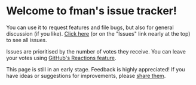 # Welcome to fman's issue tracker!

You can use it to request features and file bugs, but also for general discussion (if you like). [Click here](https://github.com/fman-community/fman/issues) (or on the "Issues" link nearly at the top) to see all issues.

Issues are prioritised by the number of votes they receive. You can leave your votes using [GitHub's Reactions feature](https://github.com/blog/2119-add-reactions-to-pull-requests-issues-and-comments).

This page is still in an early stage. Feedback is highly appreciated! If you have ideas or suggestions for improvements, please [share them](https://github.com/fman-community/fman/issues/new).
